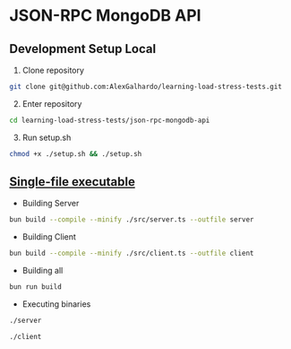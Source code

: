 # JSON-RPC MongoDB API

## Development Setup Local

1. Clone repository
```bash
git clone git@github.com:AlexGalhardo/learning-load-stress-tests.git
```

2. Enter repository
```bash
cd learning-load-stress-tests/json-rpc-mongodb-api
```

3. Run setup.sh
```bash
chmod +x ./setup.sh && ./setup.sh
```

## [Single-file executable](https://bun.sh/docs/bundler/executables)

- Building Server
```bash
bun build --compile --minify ./src/server.ts --outfile server
```

- Building Client
```bash
bun build --compile --minify ./src/client.ts --outfile client
```

- Building all
```bash
bun run build
```

- Executing binaries
```bash
./server
```

```bash
./client
```
